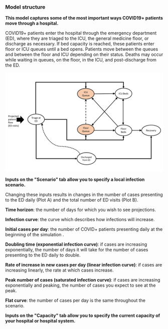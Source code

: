 ### Model structure

**This model captures some of the most important ways COVID19+ patients move through a hospital.**

COVID19+ patients enter the hospital through the emergency department (ED), where they are triaged to the ICU, the general medicine
floor, or discharge as necessary.  If bed capacity is reached, these patients enter floor or ICU queues until a bed opens.  Patients 
move between the queues and between the floor and ICU depending on their status.  Deaths may occur while waiting in queues, on the floor,
in the ICU, and post-discharge from the ED.  

<img src="Modelstructure1.png" width="900">

**Inputs on the "Scenario" tab allow you to specify a local infection scenario.** 

Changing these inputs results in changes in the number of cases presenting to the ED daily (Plot A) and the total number of ED visits (Plot B).

**Time horizon**: the number of days for which you wish to see projections.

**Infection curve**: the curve which describes how infections will increase. 

**Initial cases per day**: the number of COVID+ patients presenting daily at the beginning of the simulation .

**Doubling time (exponential infection curve)**: if cases are increasing exponentially, the number of days it will take for the number of cases presenting to the ED daily to double.

**Rate of increase in new cases per day (linear infection curve)**: if cases are increasing linearly, the rate at which cases increase.

**Peak number of cases (saturated infection curve)**: if cases are increasing exponentially and peaking, the number of cases you expect to see at the peak.

**Flat curve**: the number of cases per day is the same throughout the scenario.



**Inputs on the "Capacity" tab allow you to specify the current capacity of your hospital or hospital system.**




